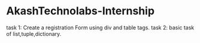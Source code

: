 # AkashTechnolabs-Internship
task 1: Create a registration Form using div and table tags.
task 2: basic task of list,tuple,dictionary.
